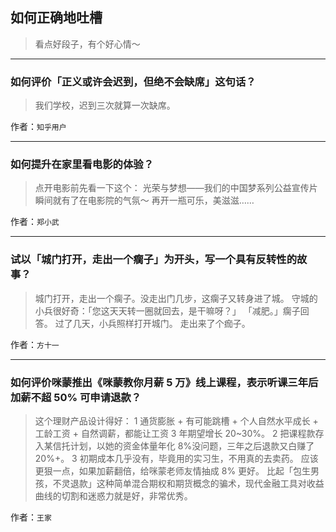 ## 如何正确地吐槽

> 看点好段子，有个好心情～


 
---

### 如何评价「正义或许会迟到，但绝不会缺席」这句话？

> 我们学校，迟到三次就算一次缺席。


作者：`知乎用户`

---

### 如何提升在家里看电影的体验？

> 点开电影前先看一下这个：
> 光荣与梦想——我们的中国梦系列公益宣传片
> 瞬间就有了在电影院的气氛～
> 再开一瓶可乐，美滋滋……


作者：`郑小武`

---

### 试以「城门打开，走出一个瘸子」为开头，写一个具有反转性的故事？

> 城门打开，走出一个瘸子。没走出门几步，这瘸子又转身进了城。
> 守城的小兵很好奇：「您这天天转一圈就回去，是干嘛呀？」
> 「减肥。」瘸子回答。
> 过了几天，小兵照样打开城门。
> 走出来了个痂子。


作者：`方十一`

---

### 如何评价咪蒙推出《咪蒙教你月薪 5 万》线上课程，表示听课三年后加薪不超 50% 可申请退款？

> 这个理财产品设计得好：
> 1 通货膨胀 + 有可能跳槽 + 个人自然水平成长 + 工龄工资 + 自然调薪，都能让工资 3 年期望增长 20~30%。
> 2 把课程款存入某信托计划，以她的资金体量年化 8%没问题，三年之后退款又白赚了 20%+。
> 3 初期成本几乎没有，毕竟用的实习生，不用真的去卖药。
> 应该更狠一点，如果加薪翻倍，给咪蒙老师友情抽成 8% 更好。
> 比起「包生男孩，不灵退款」这种简单混合期权和期货概念的骗术，现代金融工具对收益曲线的切割和迷惑力就是好，非常优秀。


作者：`王家`